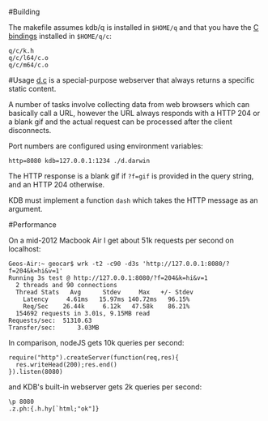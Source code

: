 #Building

The makefile assumes kdb/q is installed in `$HOME/q` and that you have
the [C bindings](http://kx.com/q/d/c.htm) installed in `$HOME/q/c`:

    q/c/k.h
    q/c/l64/c.o
    q/c/m64/c.o

#Usage
[d.c](d.c) is a special-purpose webserver that always returns a specific
static content.

A number of tasks involve collecting data from web browsers which
can basically call a URL, however the URL always responds with
a HTTP 204 or a blank gif and the actual request can be processed
after the client disconnects.

Port numbers are configured using environment variables:

    http=8080 kdb=127.0.0.1:1234 ./d.darwin

The HTTP response is a blank gif if `?f=gif` is provided in the query string,
and an HTTP 204 otherwise.

KDB must implement a function `dash` which takes the HTTP message as an argument.


#Performance

On a mid-2012 Macbook Air I get about 51k requests per second on localhost:

    Geos-Air:~ geocar$ wrk -t2 -c90 -d3s 'http://127.0.0.1:8080/?f=204&k=hi&v=1'
    Running 3s test @ http://127.0.0.1:8080/?f=204&k=hi&v=1
      2 threads and 90 connections
      Thread Stats   Avg      Stdev     Max   +/- Stdev
        Latency     4.61ms   15.97ms 140.72ms   96.15%
        Req/Sec    26.44k     6.12k   47.58k    86.21%
      154692 requests in 3.01s, 9.15MB read
    Requests/sec:  51310.63
    Transfer/sec:      3.03MB

In comparison, nodeJS gets 10k queries per second:

    require("http").createServer(function(req,res){
      res.writeHead(200);res.end()
    }).listen(8080)

and KDB's built-in webserver gets 2k queries per second:

    \p 8080
    .z.ph:{.h.hy[`html;"ok"]}

